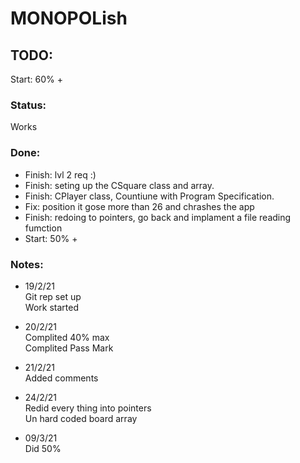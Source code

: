 # MONOPOLish

## TODO: 

Start: 60% +
 
### Status:  

 Works  
 
### Done: 

- Finish: lvl 2 req :)
- Finish: seting up the CSquare class and array.
- Finish: CPlayer class, Countiune with Program Specification.
- Fix: position it gose more than 26 and chrashes the app
- Finish: redoing to pointers, go back and implament a file reading fumction  
- Start: 50% +


### Notes: 

- 19/2/21  
Git rep set up   
Work started  


- 20/2/21  
Complited 40% max  
Complited Pass Mark   


- 21/2/21    
Added comments    


- 24/2/21    
Redid every thing into pointers  
Un hard coded board array   

- 09/3/21      
Did 50%